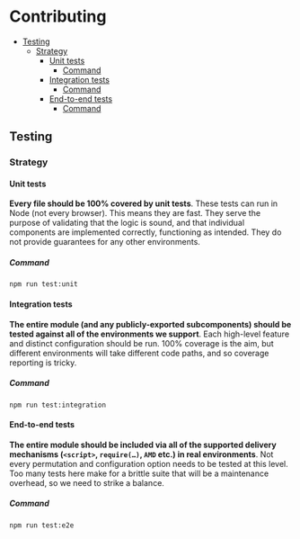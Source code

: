 # Contributing

<!-- toc -->

- [Testing](#testing)
  * [Strategy](#strategy)
    + [Unit tests](#unit-tests)
      - [Command](#command)
    + [Integration tests](#integration-tests)
      - [Command](#command-1)
    + [End-to-end tests](#end-to-end-tests)
      - [Command](#command-2)

<!-- tocstop -->

## Testing

### Strategy

#### Unit tests

__Every file should be 100% covered by unit tests__. These tests can run in Node
(not every browser). This means they are fast. They serve the purpose of validating
that the logic is sound, and that individual components are implemented correctly,
functioning as intended. They do not provide guarantees for any other environments.

##### Command

```
npm run test:unit
```

#### Integration tests

__The entire module (and any publicly-exported subcomponents) should be tested against
all of the environments we support__. Each high-level feature and distinct configuration
should be run. 100% coverage is the aim, but different environments will take different
code paths, and so coverage reporting is tricky.

##### Command

```
npm run test:integration
```

#### End-to-end tests

__The entire module should be included via all of the supported delivery mechanisms
(`<script>`, `require(…)`, `AMD` etc.) in real environments__. Not every permutation
and configuration option needs to be tested at this level. Too many tests here make
for a brittle suite that will be a maintenance overhead, so we need to strike a balance.

##### Command

```
npm run test:e2e
```
